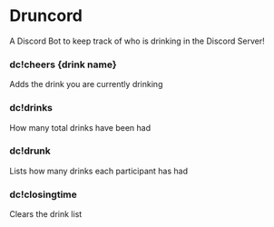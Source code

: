 # Druncord

A Discord Bot to keep track of who is drinking in the Discord Server!

### dc!cheers {drink name}

Adds the drink you are currently drinking

### dc!drinks

How many total drinks have been had

### dc!drunk

Lists how many drinks each participant has had

### dc!closingtime

Clears the drink list
